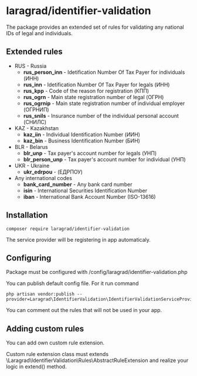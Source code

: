 # laragrad/identifier-validation

The package provides an extended set of rules for validating any national IDs of legal and individuals.

## Extended rules

* RUS - Russia
  * **rus_person_inn** - Idetification Number Of Tax Payer for individuals (ИНН)
  * **rus_inn** - Idetification Number Of Tax Payer for legals (ИНН)
  * **rus_kpp** - Code of the reason for registration (КПП)
  * **rus_ogrn** - Main state registration number of legal (ОГРН)
  * **rus_ogrnip** - Main state registration number of individual employer (ОГРНИП)
  * **rus_snils** - Insurance number of the individual personal account (СНИЛС)
* KAZ - Kazakhstan
  * **kaz_iin** - Individual Identification Number (ИИН)
  * **kaz_bin** - Business Identification Number (БИН)
* BLR - Belarus
  * **blr_unp** - Tax payer's account number for legals (УНП)
  * **blr_person_unp** - Tax payer's account number for individual (УНП)
* UKR - Ukraine
  * **ukr_edrpou** - (ЕДРПОУ)
* Any international codes
  * **bank_card_number** - Any bank card number
  * **isin** - International Securities Identification Number
  * **iban** - International Bank Account Number (ISO-13616)

## Installation

    composer require laragrad/identifier-validation
  
The service provider will be registering in app automaticaly.

## Configuring

Package must be configured with /config/laragrad/identifier-validation.php

You can publish default config file. For it run command

    php artisan vendor:publish --provider=Laragrad\IdentifierValidation\IdentifierValidationServiceProvider
    
You can comment out the rules that will not be used in your app.

## Adding custom rules

You can add own custom rule extension. 

Custom rule extension class must extends \Laragrad\IdentifierValidation\Rules\AbstractRuleExtension and realize your logic in extend() method.
